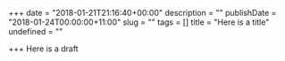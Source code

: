 +++
date = "2018-01-21T21:16:40+00:00"
description = ""
publishDate = "2018-01-24T00:00:00+11:00"
slug = ""
tags = []
title = "Here is a title"
undefined = ""

+++
Here is a draft